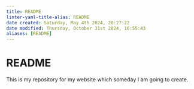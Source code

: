 ```yaml
---
title: README
linter-yaml-title-alias: README
date created: Saturday, May 4th 2024, 20:27:22
date modified: Thursday, October 31st 2024, 16:55:43
aliases: [README]
---
```


# README

This is my repository for my website which someday I am going to create.
